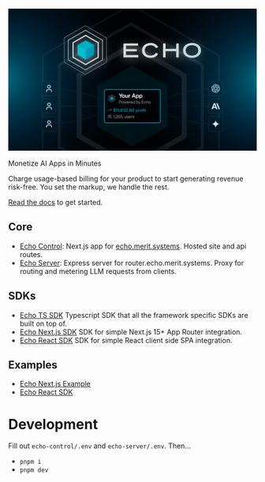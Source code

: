 ![Echo Header](./imgs/header_gif.gif)

Monetize AI Apps in Minutes

Charge usage-based billing for your product to start generating revenue risk-free. You set the markup, we handle the rest.

[Read the docs](https://echo.merit.systems/docs) to get started.

## Core

- [Echo Control](./echo-control): Next.js app for [echo.merit.systems](https://echo.merit.systems). Hosted site and api routes.
- [Echo Server](./echo-server): Express server for router.echo.merit.systems. Proxy for routing and metering LLM requests from clients.

## SDKs

- [Echo TS SDK](./echo-typescript-sdk) Typescript SDK that all the framework specific SDKs are built on top of.
- [Echo Next.js SDK](./echo-next-sdk) SDK for simple Next.js 15+ App Router integration.
- [Echo React SDK](./echo-react-sdk) SDK for simple React client side SPA integration.

## Examples

- [Echo Next.js Example](./examples/next-sdk-example)
- [Echo React SDK](./examples/vite)

# Development

Fill out `echo-control/.env` and `echo-server/.env`. Then...

- `pnpm i`
- `pnpm dev`
